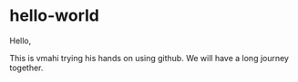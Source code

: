 # hello-world

Hello, 

This is vmahi trying his hands on using github.
We will have a long journey together.

